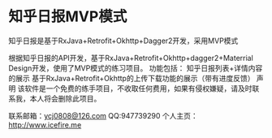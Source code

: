 # 知乎日报MVP模式
知乎日报是基于RxJava+Retrofit+Okhttp+Dagger2开发，采用MVP模式

根据知乎日报的API开发，基于RxJava+Retrofit+Okhttp+dagger2+Materrial Design开发，使用了MVP模式的练习项目。 功能包括： 知乎日报列表+详情内容的展示 基于RxJava+Retrofit+Okhttp的上传下载功能的展示（带有进度反馈）
声明 该软件是一个免费的练手项目，不收取任何费用，如果有侵权嫌疑，请及时联系我，本人将会删除此项目。

  联系邮箱：ycj0808@126.com
  QQ:947739290
  个人主页：http://www.icefire.me
